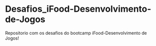 # Desafios_iFood-Desenvolvimento-de-Jogos
Repositorio com os desafios do bootcamp iFood-Desenvolvimento de Jogos!
